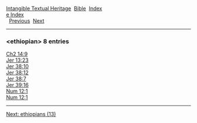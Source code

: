 [Intangible Textual Heritage](../../index)  [Bible](../index) 
[Index](index)   
[e Index](_e_)  
  [Previous](c03883)  [Next](c03885) 

------------------------------------------------------------------------

### &lt;ethiopian&gt; 8 entries

[Ch2 14:9](../kjv/ch2014.htm#009)  
[Jer 13:23](../kjv/jer013.htm#023)  
[Jer 38:10](../kjv/jer038.htm#010)  
[Jer 38:12](../kjv/jer038.htm#012)  
[Jer 38:7](../kjv/jer038.htm#007)  
[Jer 39:16](../kjv/jer039.htm#016)  
[Num 12:1](../kjv/num012.htm#001)  
[Num 12:1](../kjv/num012.htm#001)  

------------------------------------------------------------------------

[Next: ethiopians (13)](c03885)
